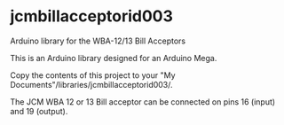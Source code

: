 # jcmbillacceptorid003
Arduino library for the WBA-12/13 Bill Acceptors

This is an Arduino library designed for an Arduino Mega.

Copy the contents of this project to your "My Documents"/libraries/jcmbillacceptorid003/.

The JCM WBA 12 or 13 Bill acceptor can be connected on pins 16 (input) and 19 (output).
